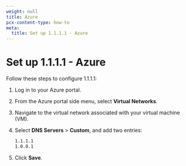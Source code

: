 ```yaml
---
weight: null
title: Azure
pcx-content-type: how-to
meta:
  title: Set up 1.1.1.1 - Azure
---
```


# Set up 1.1.1.1 - Azure

Follow these steps to configure 1.1.1.1:

1.  Log in to your Azure portal.

2.  From the Azure portal side menu, select **Virtual Networks**.

3.  Navigate to the virtual network associated with your virtual machine (VM).

4.  Select **DNS Servers** > **Custom**, and add two entries:

    ```txt
    1.1.1.1
    1.0.0.1
    ```

5.  Click **Save**.
